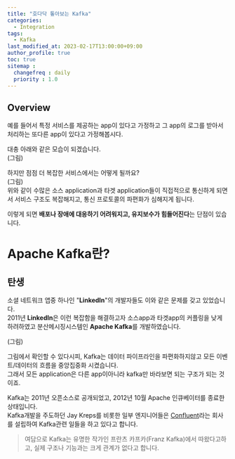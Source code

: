 ```yaml
---
title: "호다닥 톺아보는 Kafka"
categories: 
  - Integration
tags:
  - Kafka
last_modified_at: 2023-02-17T13:00:00+09:00
author_profile: true
toc: true
sitemap :
  changefreq : daily
  priority : 1.0
---
```


## Overview
예를 들어서 특정 서비스를 제공하는 app이 있다고 가정하고 그 app의 로그를 받아서 처리하는 또다른 app이 있다고 가정해봅시다.  

대충 아래와 같은 모습이 되겠습니다.  
(그림)

하지만 점점 더 복잡한 서비스에서는 어떻게 될까요?  
(그림)  
위와 같이 수많은 소스 application과 타겟 application들이 직접적으로 통신하게 되면서 서비스 구조도 복잡해지고, 통신 프로토콜의 파편화가 심해지게 됩니다.  

이렇게 되면 **배포나 장애에 대응하기 어려워지고, 유지보수가 힘들어진다**는 단점이 있습니다.  

# Apache Kafka란?
## 탄생
소셜 네트워크 앱중 하나인 "**LinkedIn**"의 개발자들도 이와 같은 문제를 갖고 있었습니다.  
2011년 **LinkedIn**은 이런 복잡함을 해결하고자 소스app과 타겟app의 커플링을 낮게 하려하였고 분산메시징시스템인 **Apache Kafka**를 개발하였습니다.  

(그림)  

그림에서 확인할 수 있다시피, Kafka는 데이터 파이프라인을 파편화하지않고 모든 이벤트/데이터의 흐름을 중앙집중화 시켰습니다.   
그래서 모든 application은 다른 app이아니라 kafka만 바라보면 되는 구조가 되는 것이죠.  

Kafka는 2011년 오픈소스로 공개되었고, 2012년 10월 Apache 인큐베이터를 종료한 상태입니다.  
Kafka개발을 주도하던 Jay Kreps를 비롯한 일부 엔지니어들은 [Confluent](https://www.confluent.io/)라는 회사를 설립하여 Kafka관련 일들을 하고 있다고 합니다.  

>여담으로 Kafka는 유명한 작가인 프란츠 카프카(Franz Kafka)에서 따왔다고하고, 실제 구조나 기능과는 크게 관계가 없다고 합니다.  

## 
